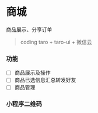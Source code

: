 # 商城

商品展示、分享订单

> coding
> taro + taro-ui + 微信云
### 功能

- [ ] 商品展示及操作
- [ ] 商品已选信息汇总转发好友
- [ ] 商品管理

### 小程序二维码




